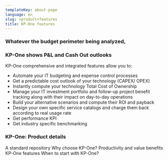 ```yaml
---
templateKey: about-page
language: en
slug: +product+features
title: KP-One features
---
```

### Whatever the budget perimeter being analyzed,
### **KP-One shows P&L and Cash Out outlooks**

KP-One comprehensive and integrated features allow you to:
 

- Automate your IT budgeting and expense control processes
- Get a predictable cost outlook of your technology (CAPEX/ OPEX)
- Instantly compute your technology Total Cost of Ownership
- Manage your IT investment portfolio and follow-up project benefit tracking along with their impact on day-to-day operations
- Build your alternative scenarios and compute their ROI and payback
- Design your own specific service catalogs and charge them back according to real usage rate
- Get performance KPI
- Get industry specific benchmarking

### KP-One: Product details

A standard repository
Why choose KP-One?
Productivity and value benefits
KP-One features
When to start with KP-One?
